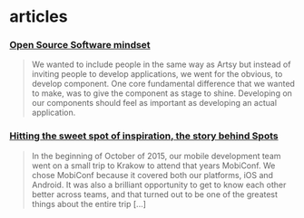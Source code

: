# articles

### [Open Source Software mindset](https://github.com/zenangst/articles/blob/master/xxxx-xx-xx-open-source-software-mindset)
> We wanted to include people in the same way as Artsy but instead of inviting people to develop applications, we went for the obvious, to develop component. One core fundamental difference that we wanted to make, was to give the component as stage to shine. Developing on our components should feel as important as developing an actual application.

### [Hitting the sweet spot of inspiration, the story behind Spots](https://github.com/zenangst/articles/blob/master/2016-04-12-hitting-the-sweet-spot-of-inspiration.md)
> In the beginning of October of 2015, our mobile development team went on a small trip to Krakow to attend that years MobiConf. We chose MobiConf because it covered both our platforms, iOS and Android. It was also a brilliant opportunity to get to know each other better across teams, and that turned out to be one of the greatest things about the entire trip [...]
